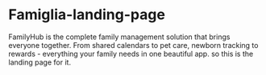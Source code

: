 # Famiglia-landing-page
FamilyHub is the complete family management solution that brings everyone together. From shared calendars to pet care, newborn tracking to rewards - everything your family needs in one beautiful app. so this is the landing page for it.

